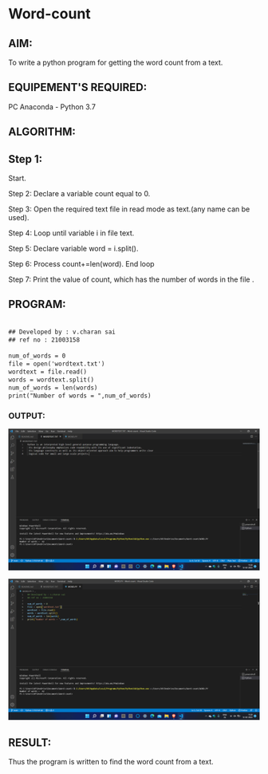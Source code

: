 # Word-count
## AIM:
To write a python program for getting the word count from a text.
## EQUIPEMENT'S REQUIRED: 
PC
Anaconda - Python 3.7
## ALGORITHM:
## Step 1:
Start.

Step 2:
Declare a variable count equal to 0.

Step 3:
Open the required text file in read mode as text.(any name can be used).

Step 4:
Loop until variable i in file text.

Step 5:
Declare variable word = i.split().

Step 6:
Process count+=len(word). End loop

Step 7:
Print the value of count, which has the number of words in the file .
## PROGRAM:
~~~

## Developed by : v.charan sai
## ref no : 21003158

num_of_words = 0
file = open('wordtext.txt')
wordtext = file.read()
words = wordtext.split()
num_of_words = len(words)
print("Number of words = ",num_of_words)

~~~
### OUTPUT:
![OUTPUT](https://github.com/charansai0/Word-count/blob/main/Screenshot%20(239).png?raw=true)

![OUTPUT](https://github.com/charansai0/Word-count/blob/main/Screenshot%20(240).png?raw=true)


## RESULT:
Thus the program is written to find the word count from a text.
